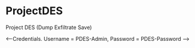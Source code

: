 # ProjectDES
Project DES (Dump Exfiltrate Save)

<--Credentials. Username = PDES-Admin, Password = PDES-Password -->
